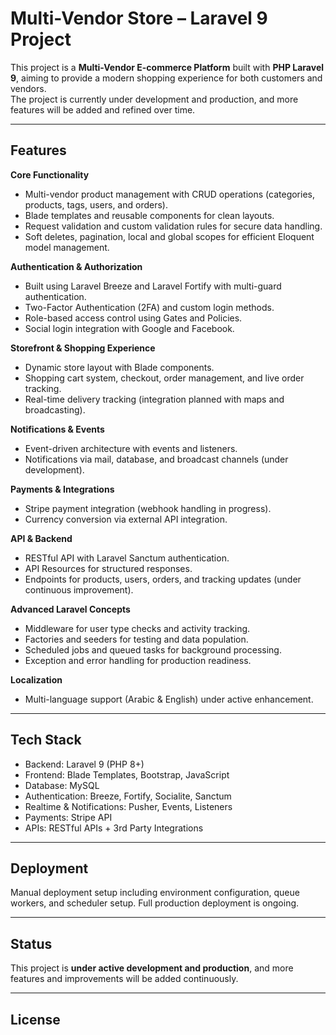 # Multi-Vendor Store – Laravel 9 Project

This project is a **Multi-Vendor E-commerce Platform** built with **PHP Laravel 9**, aiming to provide a modern shopping experience for both customers and vendors.  
The project is currently under development and production, and more features will be added and refined over time.

---

## Features

**Core Functionality**
- Multi-vendor product management with CRUD operations (categories, products, tags, users, and orders).
- Blade templates and reusable components for clean layouts.
- Request validation and custom validation rules for secure data handling.
- Soft deletes, pagination, local and global scopes for efficient Eloquent model management.

**Authentication & Authorization**
- Built using Laravel Breeze and Laravel Fortify with multi-guard authentication.
- Two-Factor Authentication (2FA) and custom login methods.
- Role-based access control using Gates and Policies.
- Social login integration with Google and Facebook.

**Storefront & Shopping Experience**
- Dynamic store layout with Blade components.
- Shopping cart system, checkout, order management, and live order tracking.
- Real-time delivery tracking (integration planned with maps and broadcasting).

**Notifications & Events**
- Event-driven architecture with events and listeners.
- Notifications via mail, database, and broadcast channels (under development).

**Payments & Integrations**
- Stripe payment integration (webhook handling in progress).
- Currency conversion via external API integration.

**API & Backend**
- RESTful API with Laravel Sanctum authentication.
- API Resources for structured responses.
- Endpoints for products, users, orders, and tracking updates (under continuous improvement).

**Advanced Laravel Concepts**
- Middleware for user type checks and activity tracking.
- Factories and seeders for testing and data population.
- Scheduled jobs and queued tasks for background processing.
- Exception and error handling for production readiness.

**Localization**
- Multi-language support (Arabic & English) under active enhancement.

---

## Tech Stack
- Backend: Laravel 9 (PHP 8+)
- Frontend: Blade Templates, Bootstrap, JavaScript
- Database: MySQL
- Authentication: Breeze, Fortify, Socialite, Sanctum
- Realtime & Notifications: Pusher, Events, Listeners
- Payments: Stripe API
- APIs: RESTful APIs + 3rd Party Integrations

---

## Deployment
Manual deployment setup including environment configuration, queue workers, and scheduler setup. Full production deployment is ongoing.

---

## Status
This project is **under active development and production**, and more features and improvements will be added continuously.

---

## License
